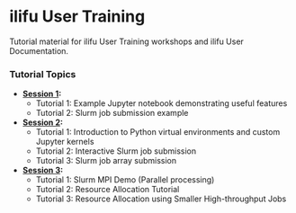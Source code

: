 # ilifu User Training

Tutorial material for ilifu User Training workshops and ilifu User Documentation.

### Tutorial Topics

* **[Session 1](https://github.com/ilifu/ilifu_user_training/tree/main/session1):**
    * Tutorial 1: Example Jupyter notebook demonstrating useful features
    * Tutorial 2: Slurm job submission example
* **[Session 2](https://github.com/ilifu/ilifu_user_training/tree/main/session2):**
    * Tutorial 1: Introduction to Python virtual environments and custom Jupyter kernels
    * Tutorial 2: Interactive Slurm job submission
    * Tutorial 3: Slurm job array submission
* **[Session 3](https://github.com/ilifu/ilifu_user_training/tree/main/session3):**
    * Tutorial 1: Slurm MPI Demo (Parallel processing)
    * Tutorial 2: Resource Allocation Tutorial
    * Tutorial 3: Resource Allocation using Smaller High-throughput Jobs
